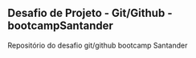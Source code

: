 ## Desafio de Projeto - Git/Github - bootcampSantander

Repositório do desafio git/github bootcamp Santander 
